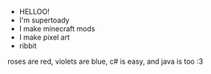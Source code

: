 - HELLOO!
- I'm supertoady
- I make minecraft mods
- I make pixel art
- ribbit

roses are red, 
violets are blue, 
c# is easy, 
and java is too :3
